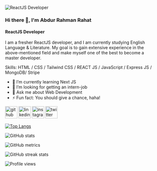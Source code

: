 ![ReactJS Developer](https://i.ibb.co/0Y5qht3/github-cover.jpg)

### Hi there 👋, I'm Abdur Rahman Rahat
#### ReactJS Developer

I am a fresher ReactJS developer, and I am currently studying English Language & Literature. My goal is to gain extensive experience in the above-mentioned field and make myself one of the best to become
a master developer.

Skills: HTML / CSS / Tailwind CSS / REACT JS / JavaScript / Express JS / MongoDB/ Stripe

- 🌱 I’m currently learning Next JS 
- 🤔 I’m looking for getting an intern-job
- 💬 Ask me about Web Development 
- ⚡ Fun fact: You should give a chance, haha! 


[<img src='https://cdn.jsdelivr.net/npm/simple-icons@3.0.1/icons/github.svg' alt='github' height='40'>](https://github.com/abdurrahmanrahat)  [<img src='https://cdn.jsdelivr.net/npm/simple-icons@3.0.1/icons/linkedin.svg' alt='linkedin' height='40'>](https://www.linkedin.com/in/abdurrahmanrahat47/)  [<img src='https://cdn.jsdelivr.net/npm/simple-icons@3.0.1/icons/instagram.svg' alt='instagram' height='40'>](https://www.instagram.com/abdurrahmanrahat47/)  [<img src='https://cdn.jsdelivr.net/npm/simple-icons@3.0.1/icons/twitter.svg' alt='twitter' height='40'>](https://twitter.com/rahat965)  

[![Top Langs](https://github-readme-stats.vercel.app/api/top-langs/?username=abdurrahmanrahat)](https://github.com/anuraghazra/github-readme-stats)

![GitHub stats](https://github-readme-stats.vercel.app/api?username=abdurrahmanrahat&show_icons=true)  

![GitHub metrics](https://metrics.lecoq.io/abdurrahmanrahat)  

![GitHub streak stats](https://streak-stats.demolab.com/?user=abdurrahmanrahat)  

![Profile views](https://gpvc.arturio.dev/abdurrahmanrahat)  
